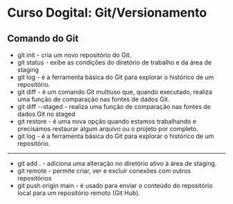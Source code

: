 # Curso Dogital: Git/Versionamento

## Comando do Git
* git init - cria um novo repositório do Git.
* git status - exibe as condições do diretório de trabalho e da área de staging
* git log - é a ferramenta básica do Git para explorar o histórico de um repositório.
* git diff - é um comando Git multiuso que, quando executado, realiza uma função de comparação nas fontes de dados Git.
* git diff --staged - realiza uma função de comparação nas fontes de dados Git no staged
* git restore - é uma nova opção quando estamos trabalhando e precisamos restaurar algum arquivo ou o projeto por completo.
* git log - é a ferramenta básica do Git para explorar o histórico de um repositório.

*******************************************************************************************************************************************************************

* git add . - adiciona uma alteração no diretório ativo à área de staging.
* git remote - permite criar, ver e excluir conexões com outros repositórios
* git push origin main - é usado para enviar o conteúdo do repositório local para um repositório remoto (Git Hub).
